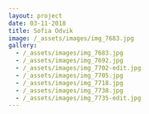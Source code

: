 ```yaml
---
layout: project
date: 03-11-2018
title: Sofia Odvik
image: /_assets/images/img_7683.jpg
gallery:
  - /_assets/images/img_7683.jpg
  - /_assets/images/img_7692.jpg
  - /_assets/images/img_7702-edit.jpg
  - /_assets/images/img_7705.jpg
  - /_assets/images/img_7718.jpg
  - /_assets/images/img_7738.jpg
  - /_assets/images/img_7735-edit.jpg
---
```


